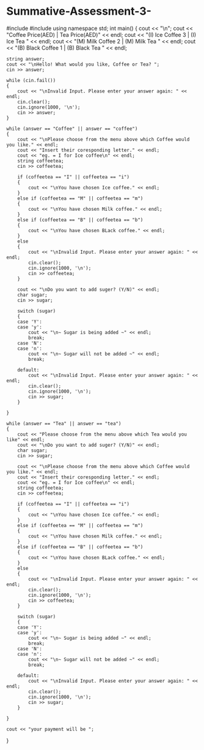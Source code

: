 # Summative-Assessment-3-

#include <iostream>
#include <string>
using namespace std;
int main()
{
	cout << "\n";
	cout << "Coffee               Price(AED)     |       Tea               Price(AED)" << endl; 
	cout << "(I) Ice Coffee            3         |       (I) Ice Tea                     " << endl;
	cout << "(M) Milk Coffee           2         |       (M) Milk Tea                    " << endl;
	cout << "(B) Black Coffee          1         |       (B) Black Tea                   " << endl;

	string answer;
	cout << "\nHello! What would you like, Coffee or Tea? "; 
	cin >> answer;

	while (cin.fail())
	{
		cout << "\nInvalid Input. Please enter your answer again: " << endl;
		cin.clear();
		cin.ignore(1000, '\n');
		cin >> answer;
	}

	while (answer == "Coffee" || answer == "coffee")
	{
		cout << "\nPlease choose from the menu above which Coffee would you like." << endl;
		cout << "Insert their coresponding letter." << endl;
		cout << "eg. = I for Ice coffee\n" << endl;
		string coffeetea;
		cin >> coffeetea;

		if (coffeetea == "I" || coffeetea == "i")
		{
			cout << "\nYou have chosen Ice coffee." << endl;
		}
		else if (coffeetea == "M" || coffeetea == "m")
		{
			cout << "\nYou have chosen Milk coffee." << endl;
		}
		else if (coffeetea == "B" || coffeetea == "b")
		{
			cout << "\nYou have chosen BLack coffee." << endl;
		}
		else
		{
			cout << "\nInvalid Input. Please enter your answer again: " << endl;
			cin.clear();
			cin.ignore(1000, '\n');
			cin >> coffeetea;
		}

		cout << "\nDo you want to add suger? (Y/N)" << endl;
		char sugar;
		cin >> sugar;

		switch (sugar)
		{
		case 'Y':
		case 'y':
			cout << "\n~ Sugar is being added ~" << endl;
			break;
		case 'N':
		case 'n':
			cout << "\n~ Sugar will not be added ~" << endl;
			break;

		default:
			cout << "\nInvalid Input. Please enter your answer again: " << endl;
			cin.clear();
			cin.ignore(1000, '\n');
			cin >> sugar;
		}

	}

	while (answer == "Tea" || answer == "tea")
	{
		cout << "Please choose from the menu above which Tea would you like" << endl;
		cout << "\nDo you want to add suger? (Y/N)" << endl;
		char sugar;
		cin >> sugar;

		cout << "\nPlease choose from the menu above which Coffee would you like." << endl;
		cout << "Insert their coresponding letter." << endl;
		cout << "eg. = I for Ice coffee\n" << endl;
		string coffeetea;
		cin >> coffeetea;

		if (coffeetea == "I" || coffeetea == "i")
		{
			cout << "\nYou have chosen Ice coffee." << endl;
		}
		else if (coffeetea == "M" || coffeetea == "m")
		{
			cout << "\nYou have chosen Milk coffee." << endl;
		}
		else if (coffeetea == "B" || coffeetea == "b")
		{
			cout << "\nYou have chosen BLack coffee." << endl;
		}
		else
		{
			cout << "\nInvalid Input. Please enter your answer again: " << endl;
			cin.clear();
			cin.ignore(1000, '\n');
			cin >> coffeetea;
		}

		switch (sugar)
		{
		case 'Y':
		case 'y':
			cout << "\n~ Sugar is being added ~" << endl;
			break;
		case 'N':
		case 'n':
			cout << "\n~ Sugar will not be added ~" << endl;
			break;

		default:
			cout << "\nInvalid Input. Please enter your answer again: " << endl;
			cin.clear();
			cin.ignore(1000, '\n');
			cin >> sugar;
		}

	}
	
	cout << "your payment will be ";
}



















